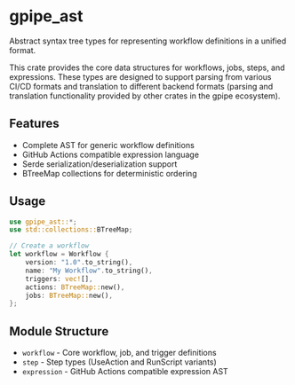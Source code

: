 # gpipe_ast

Abstract syntax tree types for representing workflow definitions in a unified format.

This crate provides the core data structures for workflows, jobs, steps, and expressions. These types are designed to support parsing from various CI/CD formats and translation to different backend formats (parsing and translation functionality provided by other crates in the gpipe ecosystem).

## Features

* Complete AST for generic workflow definitions
* GitHub Actions compatible expression language
* Serde serialization/deserialization support
* BTreeMap collections for deterministic ordering

## Usage

```rust
use gpipe_ast::*;
use std::collections::BTreeMap;

// Create a workflow
let workflow = Workflow {
    version: "1.0".to_string(),
    name: "My Workflow".to_string(),
    triggers: vec![],
    actions: BTreeMap::new(),
    jobs: BTreeMap::new(),
};
```

## Module Structure

- `workflow` - Core workflow, job, and trigger definitions
- `step` - Step types (UseAction and RunScript variants)
- `expression` - GitHub Actions compatible expression AST